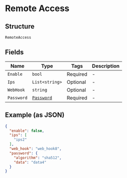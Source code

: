 
# Remote Access

## Structure

`RemoteAccess`

## Fields

| Name | Type | Tags | Description |
|  --- | --- | --- | --- |
| `Enable` | `bool` | Required | - |
| `Ips` | `List<string>` | Optional | - |
| `WebHook` | `string` | Optional | - |
| `Password` | [`Password`](../../doc/models/password.md) | Required | - |

## Example (as JSON)

```json
{
  "enable": false,
  "ips": [
    "ips2"
  ],
  "web_hook": "web_hook8",
  "password": {
    "algorithm": "sha512",
    "data": "data4"
  }
}
```

